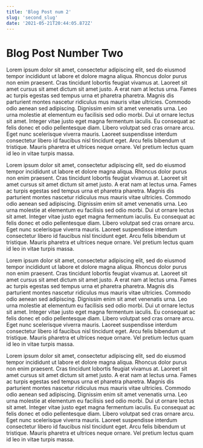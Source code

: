 ```yaml
---
title: 'Blog Post num 2'
slug: 'second_slug'
date: '2021-05-21T20:44:05.872Z'
---
```

# Blog Post Number Two

Lorem ipsum dolor sit amet, consectetur adipiscing elit, sed do eiusmod tempor incididunt ut labore et dolore magna aliqua. Rhoncus dolor purus non enim praesent. Cras tincidunt lobortis feugiat vivamus at. Laoreet sit amet cursus sit amet dictum sit amet justo. A erat nam at lectus urna. Fames ac turpis egestas sed tempus urna et pharetra pharetra. Magnis dis parturient montes nascetur ridiculus mus mauris vitae ultricies. Commodo odio aenean sed adipiscing. Dignissim enim sit amet venenatis urna. Leo urna molestie at elementum eu facilisis sed odio morbi. Dui ut ornare lectus sit amet. Integer vitae justo eget magna fermentum iaculis. Eu consequat ac felis donec et odio pellentesque diam. Libero volutpat sed cras ornare arcu. Eget nunc scelerisque viverra mauris. Laoreet suspendisse interdum consectetur libero id faucibus nisl tincidunt eget. Arcu felis bibendum ut tristique. Mauris pharetra et ultrices neque ornare. Vel pretium lectus quam id leo in vitae turpis massa.

Lorem ipsum dolor sit amet, consectetur adipiscing elit, sed do eiusmod tempor incididunt ut labore et dolore magna aliqua. Rhoncus dolor purus non enim praesent. Cras tincidunt lobortis feugiat vivamus at. Laoreet sit amet cursus sit amet dictum sit amet justo. A erat nam at lectus urna. Fames ac turpis egestas sed tempus urna et pharetra pharetra. Magnis dis parturient montes nascetur ridiculus mus mauris vitae ultricies. Commodo odio aenean sed adipiscing. Dignissim enim sit amet venenatis urna. Leo urna molestie at elementum eu facilisis sed odio morbi. Dui ut ornare lectus sit amet. Integer vitae justo eget magna fermentum iaculis. Eu consequat ac felis donec et odio pellentesque diam. Libero volutpat sed cras ornare arcu. Eget nunc scelerisque viverra mauris. Laoreet suspendisse interdum consectetur libero id faucibus nisl tincidunt eget. Arcu felis bibendum ut tristique. Mauris pharetra et ultrices neque ornare. Vel pretium lectus quam id leo in vitae turpis massa.

Lorem ipsum dolor sit amet, consectetur adipiscing elit, sed do eiusmod tempor incididunt ut labore et dolore magna aliqua. Rhoncus dolor purus non enim praesent. Cras tincidunt lobortis feugiat vivamus at. Laoreet sit amet cursus sit amet dictum sit amet justo. A erat nam at lectus urna. Fames ac turpis egestas sed tempus urna et pharetra pharetra. Magnis dis parturient montes nascetur ridiculus mus mauris vitae ultricies. Commodo odio aenean sed adipiscing. Dignissim enim sit amet venenatis urna. Leo urna molestie at elementum eu facilisis sed odio morbi. Dui ut ornare lectus sit amet. Integer vitae justo eget magna fermentum iaculis. Eu consequat ac felis donec et odio pellentesque diam. Libero volutpat sed cras ornare arcu. Eget nunc scelerisque viverra mauris. Laoreet suspendisse interdum consectetur libero id faucibus nisl tincidunt eget. Arcu felis bibendum ut tristique. Mauris pharetra et ultrices neque ornare. Vel pretium lectus quam id leo in vitae turpis massa.

Lorem ipsum dolor sit amet, consectetur adipiscing elit, sed do eiusmod tempor incididunt ut labore et dolore magna aliqua. Rhoncus dolor purus non enim praesent. Cras tincidunt lobortis feugiat vivamus at. Laoreet sit amet cursus sit amet dictum sit amet justo. A erat nam at lectus urna. Fames ac turpis egestas sed tempus urna et pharetra pharetra. Magnis dis parturient montes nascetur ridiculus mus mauris vitae ultricies. Commodo odio aenean sed adipiscing. Dignissim enim sit amet venenatis urna. Leo urna molestie at elementum eu facilisis sed odio morbi. Dui ut ornare lectus sit amet. Integer vitae justo eget magna fermentum iaculis. Eu consequat ac felis donec et odio pellentesque diam. Libero volutpat sed cras ornare arcu. Eget nunc scelerisque viverra mauris. Laoreet suspendisse interdum consectetur libero id faucibus nisl tincidunt eget. Arcu felis bibendum ut tristique. Mauris pharetra et ultrices neque ornare. Vel pretium lectus quam id leo in vitae turpis massa.